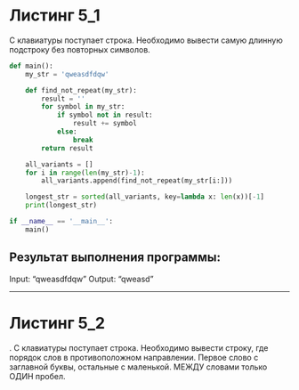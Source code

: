 # Листинг 5_1
С клавиатуры поступает строка. Необходимо вывести самую длинную подстроку без повторных символов.

```py
def main():
    my_str = 'qweasdfdqw'

    def find_not_repeat(my_str):
        result = ''
        for symbol in my_str:
            if symbol not in result:
                result += symbol
            else:
                break
        return result

    all_variants = []
    for i in range(len(my_str)-1):
        all_variants.append(find_not_repeat(my_str[i:]))

    longest_str = sorted(all_variants, key=lambda x: len(x))[-1]
    print(longest_str)

if __name__ == '__main__':
    main()
```
## Результат выполнения программы:
Input: “qweasdfdqw”
Output: “qweasd”
____

# Листинг 5_2
. С клавиатуры поступает строка. Необходимо вывести строку, где порядок слов в противоположном направлении. Первое слово с заглавной буквы, остальные с маленькой. МЕЖДУ словами только ОДИН пробел.  
 ```py
 
